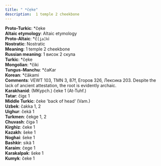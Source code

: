 ```yaml
---
title: " *čẹke"
description:  1 temple 2 cheekbone
---
```


<strong>Proto-Turkic</strong>:  *čẹke<br>
<strong>Altaic etymology</strong>:  Altaic etymology<br>
<strong> Proto-Altaic</strong>:  *č`[i̯a]k`i<br>
<strong>Nostratic</strong>:  Nostratic<br>
<strong>Meaning</strong>:  1 temple 2 cheekbone<br>
<strong>Russian meaning</strong>:  1 висок 2 скула<br>
<strong>Turkic</strong>:  *čẹke<br>
<strong>Mongolian</strong>:  *čiki<br>
<strong>Tungus-Manchu</strong>:  *čaKar<br>
<strong>Korean</strong>:  *čăkami<br>
<strong>Comments</strong>:  VEWT 103, TMN 3, 87f, Егоров 326, Лексика 203. Despite the lack of ancient attestation, the root is evidently archaic.<br>
<strong>Karakhanid</strong>:  (MKypch.) čeke 1 (At-Tuhf.)<br>
<strong>Tatar</strong>:  čigɛ 1<br>
<strong>Middle Turkic</strong>:  čeke 'back of head' (Vam.)<br>
<strong>Uzbek</strong>:  čakka 1, 2<br>
<strong>Uighur</strong>:  čekä 1<br>
<strong>Turkmen</strong>:  čekge 1, 2<br>
<strong>Chuvash</strong>:  čigǝ 1<br>
<strong>Kirghiz</strong>:  čeke 1<br>
<strong>Kazakh</strong>:  šeke 1<br>
<strong>Noghai</strong>:  šeke 1<br>
<strong>Bashkir</strong>:  sikä 1<br>
<strong>Karaim</strong>:  čege 1<br>
<strong>Karakalpak</strong>:  šeke 1<br>
<strong>Kumyk</strong>:  čeke 1<br>


